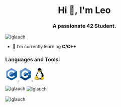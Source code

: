 <h1 align="center">Hi 👋, I'm Leo</h1>
<h3 align="center">A passionate 42 Student.</h3>

<p align="left"> <a href="https://github.com/ryo-ma/github-profile-trophy"><img src="https://github-profile-trophy.vercel.app/?username=lglauch" alt="lglauch" /></a> </p>

- 🌱 I’m currently learning **C/C++**

<h3 align="left">Languages and Tools:</h3>
<p align="left"> <a href="https://www.cprogramming.com/" target="_blank" rel="noreferrer"> <img src="https://raw.githubusercontent.com/devicons/devicon/master/icons/c/c-original.svg" alt="c" width="40" height="40"/> </a> <a href="https://www.w3schools.com/cpp/" target="_blank" rel="noreferrer"> <img src="https://raw.githubusercontent.com/devicons/devicon/master/icons/cplusplus/cplusplus-original.svg" alt="cplusplus" width="40" height="40"/> </a> <a href="https://www.linux.org/" target="_blank" rel="noreferrer"> <img src="https://raw.githubusercontent.com/devicons/devicon/master/icons/linux/linux-original.svg" alt="linux" width="40" height="40"/> </a> </p>

<p><img align="left" src="https://github-readme-stats.vercel.app/api/top-langs?username=lglauch&show_icons=true&locale=en&layout=compact" alt="lglauch" /></p>

<p>&nbsp;<img align="center" src="https://github-readme-stats.vercel.app/api?username=lglauch&show_icons=true&locale=en" alt="lglauch" /></p>

<p><img align="center" src="https://github-readme-streak-stats.herokuapp.com/?user=lglauch&" alt="lglauch" /></p>

